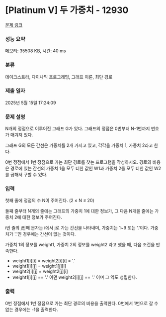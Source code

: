 # [Platinum V] 두 가중치 - 12930 

[문제 링크](https://www.acmicpc.net/problem/12930) 

### 성능 요약

메모리: 35508 KB, 시간: 40 ms

### 분류

데이크스트라, 다이나믹 프로그래밍, 그래프 이론, 최단 경로

### 제출 일자

2025년 5월 15일 17:24:09

### 문제 설명

<p>N개의 정점으로 이루어진 그래프 G가 있다. 그래프의 정점은 0번부터 N-1번까지 번호가 매겨져 있다.</p>

<p>그래프 G의 모든 간선은 가중치를 2개 가지고 있고, 각각을 가중치 1, 가중치 2라고 한다.</p>

<p>0번 정점에서 1번 정점으로 가는 최단 경로를 찾는 프로그램을 작성하시오. 경로의 비용은 경로에 있는 간선의 가중치 1을 모두 더한 값인 W1과 가중치 2를 모두 더한 값인 W2를 곱해서 구할 수 있다.</p>

### 입력 

 <p>첫째 줄에 정점의 수 N이 주어진다. (2 ≤ N ≤ 20)</p>

<p>둘째 줄부터 N개의 줄에는 그래프의 가중치 1에 대한 정보가, 그 다음 N개을 줄에는 가중치 2에 대한 정보가 주어진다.</p>

<p>i번 줄의 j번째 문자는 i에서 j로 가는 간선을 나타내며, 가중치는 1~9 또는 '.'이다. 가중치가 '.'인 경우에는 간선이 없는 것이다.</p>

<p>가중치 1의 정보를 weight1, 가중치 2의 정보를 weight2 라고 했을 때, 다음 조건을 만족한다.</p>

<ul>
	<li>weight1[i][i] = weight2[i][i] = '.'</li>
	<li>weight1[i][j] = weight1[j][i]</li>
	<li>weight2[i][j] = weight2[j][i]</li>
	<li>weight1[i][j] == '.' 이면 weight2[i][j] == '.' 이며 그 역도 성립한다.</li>
</ul>

### 출력 

 <p>0번 정점에서 1번 정점으로 가는 최단 경로의 비용을 출력한다. 0번에서 1번으로 갈 수 없는 경우에는 -1을 출력한다.</p>

